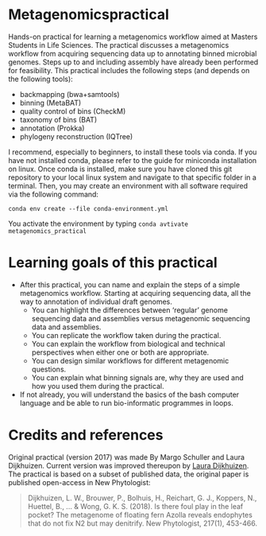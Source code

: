 # Metagenomicspractical
Hands-on practical for learning a metagenomics workflow aimed at Masters Students in Life Sciences. 
The practical discusses a metagenomics workflow from acquiring sequencing data up to annotating binned microbial genomes. Steps up to and including assembly have already been performed for feasibility. This practical includes the following steps (and depends on the following tools):
* backmapping (bwa+samtools)
* binning (MetaBAT)
* quality control of bins (CheckM)
* taxonomy of bins (BAT)
* annotation (Prokka)
* phylogeny reconstruction (IQTree)

I recommend, especially to beginners, to install these tools via conda.
If you have not installed conda, please refer to the guide for miniconda installation on linux.
Once conda is installed, make sure you have cloned this git repository to your local linux system and navigate to that specific folder in a terminal.
Then, you may create an environment with all software required via the following command:

`conda env create --file conda-environment.yml`

You activate the environment by typing `conda avtivate metagenomics_practical`

# Learning goals of this practical
* After this practical, you can name and explain the steps of a simple metagenomics workflow. Starting at acquiring sequencing data, all the way to annotation of individual draft genomes.
  * You can highlight the differences between ‘regular’ genome sequencing data and assemblies versus metagenomic sequencing data and assemblies.
  * You can replicate the workflow taken during the practical.
  * You can explain the workflow from biological and technical perspectives when either one or both are appropriate. 
  * You can design similar workflows for different metagenomic questions.
  * You can explain what binning signals are, why they are used and how you used them during the practical.
* If not already, you will understand the basics of the bash computer language and be able to run bio-informatic programmes in loops.

# Credits and references
Original practical (version 2017) was made By Margo Schuller and Laura Dijkhuizen. Current version was improved thereupon by [Laura Dijkhuizen](https://www.uu.nl/medewerkers/LWDijkhuizen). The practical is based on a subset of published data, the original paper is published open-access in New Phytologist: 
>Dijkhuizen, L. W., Brouwer, P., Bolhuis, H., Reichart, G. J., Koppers, N., Huettel, B., ... & Wong, G. K. S. (2018). Is there foul play in the leaf pocket? The metagenome of floating fern Azolla reveals endophytes that do not fix N2 but may denitrify. New Phytologist, 217(1), 453-466.
